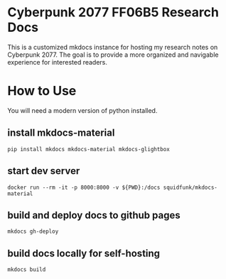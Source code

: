 # Cyberpunk 2077 FF06B5 Research Docs

This is a customized mkdocs instance for hosting my research notes on Cyberpunk 2077. The goal is to provide a more
organized and navigable experience for interested readers.

# How to Use
You will need a modern version of python installed.

## install mkdocs-material
```shell
pip install mkdocs mkdocs-material mkdocs-glightbox
```

## start dev server
```shell
docker run --rm -it -p 8000:8000 -v ${PWD}:/docs squidfunk/mkdocs-material
```


## build and deploy docs to github pages
```shell
mkdocs gh-deploy
```

## build docs locally for self-hosting
```shell
mkdocs build
```
